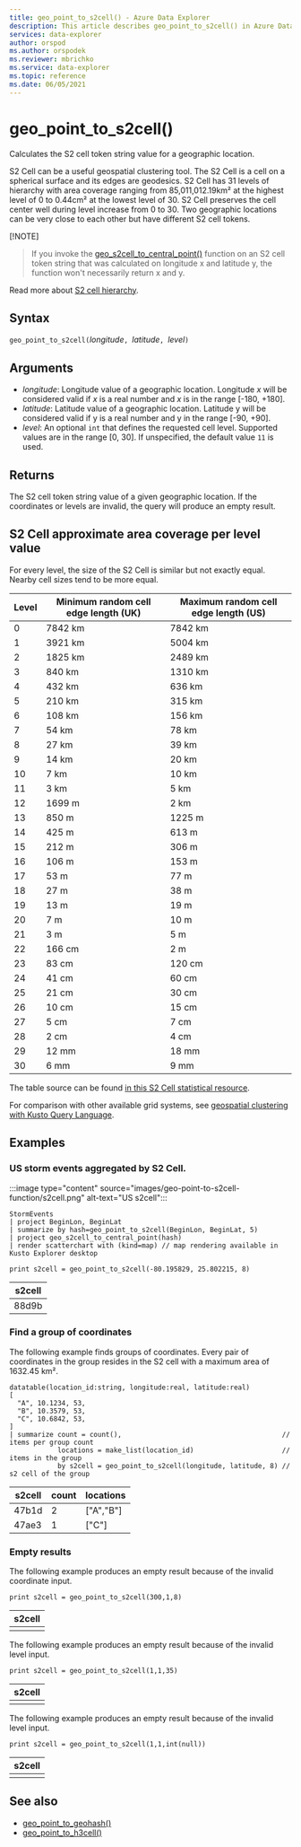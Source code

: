 ```yaml
---
title: geo_point_to_s2cell() - Azure Data Explorer
description: This article describes geo_point_to_s2cell() in Azure Data Explorer.
services: data-explorer
author: orspod
ms.author: orspodek
ms.reviewer: mbrichko
ms.service: data-explorer
ms.topic: reference
ms.date: 06/05/2021
---
```

# geo_point_to_s2cell()

Calculates the S2 cell token string value for a geographic location.

S2 Cell can be a useful geospatial clustering tool. The S2 Cell is a cell on a spherical surface and its edges are geodesics. S2 Cell has 31 levels of hierarchy with area coverage ranging from 85,011,012.19km² at the highest level of 0 to 0.44cm² at the lowest level of 30. S2 Cell preserves the cell center well during level increase from 0 to 30. Two geographic locations can be very close to each other but have different S2 cell tokens.

[!NOTE]
> If you invoke the [geo_s2cell_to_central_point()](geo-s2cell-to-central-point-function.md) function on an S2 cell token string that was calculated on longitude x and latitude y, the function won't necessarily return x and y.

Read more about [S2 cell hierarchy](https://s2geometry.io/devguide/s2cell_hierarchy).

## Syntax

`geo_point_to_s2cell(`*longitude*`, `*latitude*`, `*level*`)`

## Arguments

* *longitude*: Longitude value of a geographic location. Longitude *x* will be considered valid if *x* is a real number and *x* is in the range [-180, +180]. 
* *latitude*: Latitude value of a geographic location. Latitude y will be considered valid if y is a real number and y in the range [-90, +90]. 
* *level*: An optional `int` that defines the requested cell level. Supported values are in the range [0, 30]. If unspecified, the default value `11` is used.

## Returns

The S2 cell token string value of a given geographic location. If the coordinates or levels are invalid, the query will produce an empty result.

## S2 Cell approximate area coverage per level value

For every level, the size of the S2 Cell is similar but not exactly equal. Nearby cell sizes tend to be more equal.

|Level|Minimum random cell edge length (UK)|Maximum random cell edge length (US)|
|--|--|--|
|0|7842 km|7842 km|
|1|3921 km|5004 km|
|2|1825 km|2489 km|
|3|840 km|1310 km|
|4|432 km|636 km|
|5|210 km|315 km|
|6|108 km|156 km|
|7|54 km|78 km|
|8|27 km|39 km|
|9|14 km|20 km|
|10|7 km|10 km|
|11|3 km|5 km|
|12|1699 m|2 km|
|13|850 m|1225 m|
|14|425 m|613 m|
|15|212 m|306 m|
|16|106 m|153 m|
|17|53 m|77 m|
|18|27 m|38 m|
|19|13 m|19 m|
|20|7 m|10 m|
|21|3 m|5 m|
|22|166 cm|2 m|
|23|83 cm|120 cm|
|24|41 cm|60 cm|
|25|21 cm|30 cm|
|26|10 cm|15 cm|
|27|5 cm|7 cm|
|28|2 cm|4 cm|
|29|12 mm|18 mm|
|30|6 mm|9 mm|

The table source can be found [in this S2 Cell statistical resource](https://s2geometry.io/resources/s2cell_statistics).

For comparison with other available grid systems, see [geospatial clustering with Kusto Query Language](../../geospatial-grid-systems.md).

## Examples

### US storm events aggregated by S2 Cell.

:::image type="content" source="images/geo-point-to-s2cell-function/s2cell.png" alt-text="US s2cell":::

<!-- csl: https://help.kusto.windows.net/Samples -->
```kusto
StormEvents
| project BeginLon, BeginLat
| summarize by hash=geo_point_to_s2cell(BeginLon, BeginLat, 5)
| project geo_s2cell_to_central_point(hash)
| render scatterchart with (kind=map) // map rendering available in Kusto Explorer desktop
```

<!-- csl: https://help.kusto.windows.net/Samples -->
```kusto
print s2cell = geo_point_to_s2cell(-80.195829, 25.802215, 8)
```

| s2cell |
|--------|
| 88d9b  |

### Find a group of coordinates

The following example finds groups of coordinates. Every pair of coordinates in the group resides in the S2 cell with a maximum area of 1632.45 km².

<!-- csl: https://help.kusto.windows.net/Samples -->
```kusto
datatable(location_id:string, longitude:real, latitude:real)
[
  "A", 10.1234, 53,
  "B", 10.3579, 53,
  "C", 10.6842, 53,
]
| summarize count = count(),                                        // items per group count
            locations = make_list(location_id)                      // items in the group
            by s2cell = geo_point_to_s2cell(longitude, latitude, 8) // s2 cell of the group
```

| s2cell | count | locations |
|--------|-------|-----------|
| 47b1d  | 2     | ["A","B"] |
| 47ae3  | 1     | ["C"]     |

### Empty results

The following example produces an empty result because of the invalid coordinate input.

<!-- csl: https://help.kusto.windows.net/Samples -->
```kusto
print s2cell = geo_point_to_s2cell(300,1,8)
```

| s2cell |
|--------|
|        |

The following example produces an empty result because of the invalid level input.

<!-- csl: https://help.kusto.windows.net/Samples -->
```kusto
print s2cell = geo_point_to_s2cell(1,1,35)
```

| s2cell |
|--------|
|        |

The following example produces an empty result because of the invalid level input.

<!-- csl: https://help.kusto.windows.net/Samples -->
```kusto
print s2cell = geo_point_to_s2cell(1,1,int(null))
```

| s2cell |
|--------|
|        |

## See also

* [geo_point_to_geohash()](geo-point-to-geohash-function.md)
* [geo_point_to_h3cell()](geo-point-to-h3cell-function.md)
